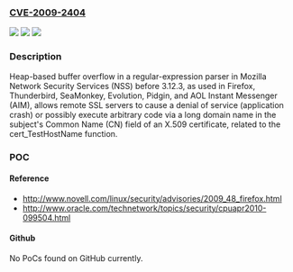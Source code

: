 ### [CVE-2009-2404](https://cve.mitre.org/cgi-bin/cvename.cgi?name=CVE-2009-2404)
![](https://img.shields.io/static/v1?label=Product&message=n%2Fa&color=blue)
![](https://img.shields.io/static/v1?label=Version&message=n%2Fa&color=blue)
![](https://img.shields.io/static/v1?label=Vulnerability&message=n%2Fa&color=brighgreen)

### Description

Heap-based buffer overflow in a regular-expression parser in Mozilla Network Security Services (NSS) before 3.12.3, as used in Firefox, Thunderbird, SeaMonkey, Evolution, Pidgin, and AOL Instant Messenger (AIM), allows remote SSL servers to cause a denial of service (application crash) or possibly execute arbitrary code via a long domain name in the subject's Common Name (CN) field of an X.509 certificate, related to the cert_TestHostName function.

### POC

#### Reference
- http://www.novell.com/linux/security/advisories/2009_48_firefox.html
- http://www.oracle.com/technetwork/topics/security/cpuapr2010-099504.html

#### Github
No PoCs found on GitHub currently.

